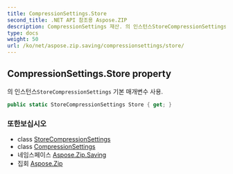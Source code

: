 ```yaml
---
title: CompressionSettings.Store
second_title: .NET API 참조용 Aspose.ZIP
description: CompressionSettings 재산. 의 인스턴스StoreCompressionSettings 기본 매개변수 사용.
type: docs
weight: 50
url: /ko/net/aspose.zip.saving/compressionsettings/store/
---
```

## CompressionSettings.Store property

의 인스턴스`StoreCompressionSettings` 기본 매개변수 사용.

```csharp
public static StoreCompressionSettings Store { get; }
```

### 또한보십시오

* class [StoreCompressionSettings](../../storecompressionsettings/)
* class [CompressionSettings](../)
* 네임스페이스 [Aspose.Zip.Saving](../../compressionsettings/)
* 집회 [Aspose.Zip](../../../)


